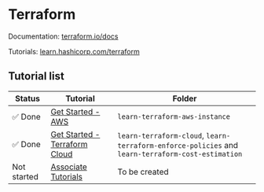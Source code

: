 # Terraform
Documentation: [terraform.io/docs](https://terraform.io/docs/)

Tutorials: [learn.hashicorp.com/terraform](https://learn.hashicorp.com/terraform)

## Tutorial list

| Status | Tutorial | Folder |
|--------|----------|--------|
| :white_check_mark: Done | [Get Started - AWS](https://learn.hashicorp.com/collections/terraform/aws-get-started) | `learn-terraform-aws-instance` |
| :white_check_mark: Done | [Get Started - Terraform Cloud](https://learn.hashicorp.com/collections/terraform/cloud-get-started) | `learn-terraform-cloud`, `learn-terraform-enforce-policies` and `learn-terraform-cost-estimation` |
| Not started | [Associate Tutorials](https://learn.hashicorp.com/collections/terraform/certification-associate-tutorials) | To be created |
